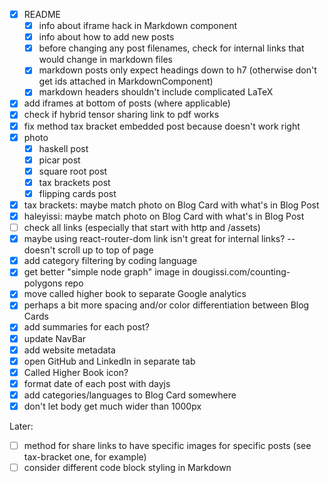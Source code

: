 * [x] README
  * [x] info about iframe hack in Markdown component
  * [x] info about how to add new posts
  * [x] before changing any post filenames, check for internal links that would change in markdown files
  * [x] markdown posts only expect headings down to h7 (otherwise don't get ids attached in MarkdownComponent)
  * [x] markdown headers shouldn't include complicated LaTeX
* [x] add iframes at bottom of posts (where applicable)
* [x] check if hybrid tensor sharing link to pdf works
* [x] fix method tax bracket embedded post because doesn't work right
* [x] photo
  * [x] haskell post
  * [x] picar post
  * [x] square root post
  * [x] tax brackets post
  * [x] flipping cards post
* [x] tax brackets: maybe match photo on Blog Card with what's in Blog Post
* [x] haleyissi: maybe match photo on Blog Card with what's in Blog Post
* [ ] check all links (especially that start with http and /assets)
* [x] maybe using react-router-dom link isn't great for internal links? -- doesn't scroll up to top of page
* [x] add category filtering by coding language
* [x] get better "simple node graph" image in dougissi.com/counting-polygons repo
* [x] move called higher book to separate Google analytics
* [x] perhaps a bit more spacing and/or color differentiation between Blog Cards
* [x] add summaries for each post?
* [x] update NavBar
* [x] add website metadata
* [x] open GitHub and LinkedIn in separate tab
* [x] Called Higher Book icon?
* [x] format date of each post with dayjs
* [x] add categories/languages to Blog Card somewhere
* [x] don't let body get much wider than 1000px

Later:
* [ ] method for share links to have specific images for specific posts (see tax-bracket one, for example)
* [ ] consider different code block styling in Markdown